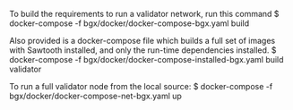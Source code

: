 To build the requirements to run a validator network, run this command
$ docker-compose -f bgx/docker/docker-compose-bgx.yaml build

Also provided is a docker-compose file which builds a full set of images
with Sawtooth installed, and only the run-time dependencies installed.
$ docker-compose -f bgx/docker/docker-compose-installed-bgx.yaml build validator

To run a full validator node from the local source:
$ docker-compose -f bgx/docker/docker-compose-net-bgx.yaml up
